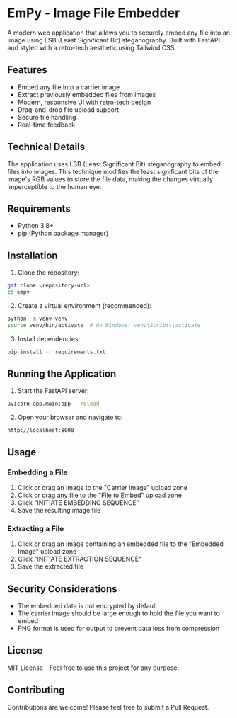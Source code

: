 # EmPy - Image File Embedder

A modern web application that allows you to securely embed any file into an image using LSB (Least Significant Bit) steganography. Built with FastAPI and styled with a retro-tech aesthetic using Tailwind CSS.

## Features

- Embed any file into a carrier image
- Extract previously embedded files from images
- Modern, responsive UI with retro-tech design
- Drag-and-drop file upload support
- Secure file handling
- Real-time feedback

## Technical Details

The application uses LSB (Least Significant Bit) steganography to embed files into images. This technique modifies the least significant bits of the image's RGB values to store the file data, making the changes virtually imperceptible to the human eye.

## Requirements

- Python 3.8+
- pip (Python package manager)

## Installation

1. Clone the repository:
```bash
git clone <repository-url>
cd empy
```

2. Create a virtual environment (recommended):
```bash
python -m venv venv
source venv/bin/activate  # On Windows: venv\Scripts\activate
```

3. Install dependencies:
```bash
pip install -r requirements.txt
```

## Running the Application

1. Start the FastAPI server:
```bash
uvicorn app.main:app --reload
```

2. Open your browser and navigate to:
```
http://localhost:8000
```

## Usage

### Embedding a File

1. Click or drag an image to the "Carrier Image" upload zone
2. Click or drag any file to the "File to Embed" upload zone
3. Click "INITIATE EMBEDDING SEQUENCE"
4. Save the resulting image file

### Extracting a File

1. Click or drag an image containing an embedded file to the "Embedded Image" upload zone
2. Click "INITIATE EXTRACTION SEQUENCE"
3. Save the extracted file

## Security Considerations

- The embedded data is not encrypted by default
- The carrier image should be large enough to hold the file you want to embed
- PNG format is used for output to prevent data loss from compression

## License

MIT License - Feel free to use this project for any purpose.

## Contributing

Contributions are welcome! Please feel free to submit a Pull Request. 